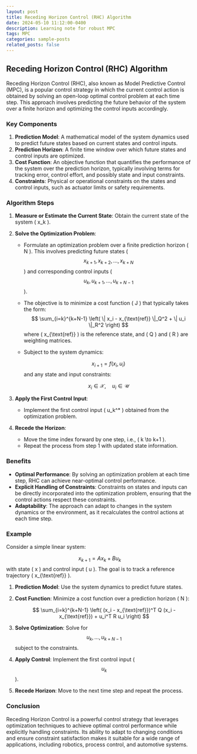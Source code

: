 ```yaml
---
layout: post
title: Receding Horizon Control (RHC) Algorithm
date: 2024-05-10 11:12:00-0400
description: Learning note for robust MPC
tags: MPC
categories: sample-posts
related_posts: false
---
```




## Receding Horizon Control (RHC) Algorithm

Receding Horizon Control (RHC), also known as Model Predictive Control (MPC), is a popular control strategy in which the current control action is obtained by solving an open-loop optimal control problem at each time step. This approach involves predicting the future behavior of the system over a finite horizon and optimizing the control inputs accordingly.

### Key Components

1. **Prediction Model**: A mathematical model of the system dynamics used to predict future states based on current states and control inputs.
2. **Prediction Horizon**: A finite time window over which future states and control inputs are optimized.
3. **Cost Function**: An objective function that quantifies the performance of the system over the prediction horizon, typically involving terms for tracking error, control effort, and possibly state and input constraints.
4. **Constraints**: Physical or operational constraints on the states and control inputs, such as actuator limits or safety requirements.

### Algorithm Steps

1. **Measure or Estimate the Current State**: Obtain the current state of the system \( x_k \).

2. **Solve the Optimization Problem**:
   - Formulate an optimization problem over a finite prediction horizon \( N \). This involves predicting future states \($$x_{k+1}, x_{k+2}, \ldots, x_{k+N} $$\) and corresponding control inputs \( $$ u_k, u_{k+1}, \ldots, u_{k+N-1} $$ \).
   
   - The objective is to minimize a cost function \( J \) that typically takes the form: 
     $$
     \sum_{i=k}^{k+N-1} \left( \| x_i - x_{\text{ref}} \|_Q^2 + \| u_i \|_R^2 \right)
     $$
     where \( x_{\text{ref}} \) is the reference state, and \( Q \) and \( R \) are weighting matrices.
   
   - Subject to the system dynamics: 
   
     $$
     x_{i+1} = f(x_i, u_i)
     $$
     and any state and input constraints: 
     
     $$
     x_i \in \mathcal{X}, \quad u_i \in \mathcal{U}
     $$
   
3. **Apply the First Control Input**:
   
   - Implement the first control input \( u_k^* \) obtained from the optimization problem.
   
4. **Recede the Horizon**:
   
   - Move the time index forward by one step, i.e., \( k \to k+1 \).
   - Repeat the process from step 1 with updated state information.

### Benefits

- **Optimal Performance**: By solving an optimization problem at each time step, RHC can achieve near-optimal control performance.
- **Explicit Handling of Constraints**: Constraints on states and inputs can be directly incorporated into the optimization problem, ensuring that the control actions respect these constraints.
- **Adaptability**: The approach can adapt to changes in the system dynamics or the environment, as it recalculates the control actions at each time step.

### Example

Consider a simple linear system:

$$
x_{k+1} = A x_k + B u_k
$$
with state \( x \) and control input \( u \). The goal is to track a reference trajectory \( x_{\text{ref}} \).

1. **Prediction Model**: Use the system dynamics to predict future states.
2. **Cost Function**: Minimize a cost function over a prediction horizon \( N \):

   
   $$
   \sum_{i=k}^{k+N-1} \left( (x_i - x_{\text{ref}})^T Q (x_i - x_{\text{ref}}) + u_i^T R u_i \right)
   $$

3. **Solve Optimization**: Solve for  $$ u_k, \ldots, u_{k+N-1} $$   subject to the constraints.
4. **Apply Control**: Implement the first control input \( $$u_k$$ \).
5. **Recede Horizon**: Move to the next time step and repeat the process.

### Conclusion

Receding Horizon Control is a powerful control strategy that leverages optimization techniques to achieve optimal control performance while explicitly handling constraints. Its ability to adapt to changing conditions and ensure constraint satisfaction makes it suitable for a wide range of applications, including robotics, process control, and automotive systems.

